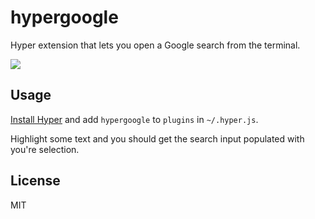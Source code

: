 # hypergoogle

Hyper extension that lets you open a Google search from the terminal.

<a href="https://giphy.com/gifs/3oKIP8uQwpm3XHalAQ/fullscreen" target="_blank">
  <img src="https://media.giphy.com/media/3ohryrYgpnTG5U5JaE/giphy.gif" />
</a>

## Usage

[Install Hyper](https://hyper.is/#installation) and add `hypergoogle` to `plugins` in `~/.hyper.js`.

Highlight some text and you should get the search input populated with you're selection.

## License

MIT
